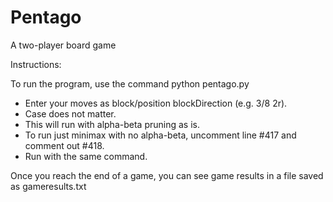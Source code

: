 # Pentago
A two-player board game

Instructions:

To run the program, use the command python pentago.py

- Enter your moves as block/position blockDirection (e.g. 3/8 2r).
- Case does not matter.
- This will run with alpha-beta pruning as is.
- To run just minimax with no alpha-beta, uncomment line #417 and comment out #418. 
- Run with the same command.

Once you reach the end of a game, you can see game results in a file saved as gameresults.txt
